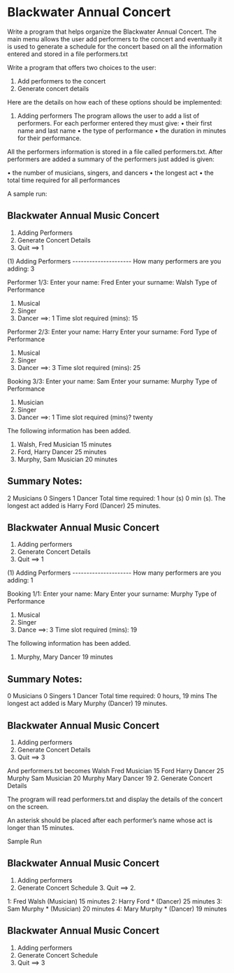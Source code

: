 # Blackwater Annual Concert
Write a program that helps organize the Blackwater Annual Concert.
The main menu allows the user add performers to the concert and eventually it is used to generate a schedule for the concert based on all the information entered and stored in a file performers.txt
 
Write a program that offers two choices to the user:
1. Add performers to the concert
2. Generate concert details
 
Here are the details on how each of these options should be implemented:
 
1. Adding performers
The program allows the user to add a list of performers. For each performer entered they must give:
• their first name and last name
• the type of performance
• the duration in minutes for their performance.
  
All the performers information is stored in a file called performers.txt. After performers are added a summary of the performers just added is given:
 
• the number of musicians, singers, and dancers
• the longest act
• the total time required for all performances
 
 
 
 
 
A sample run:
 
Blackwater Annual Music Concert
-------------------------------
1. Adding Performers
2. Generate Concert Details
3. Quit
==> 1
 
(1) Adding Performers ---------------------
How many performers are you adding: 3
 
Performer 1/3:
Enter your name: Fred
Enter your surname: Walsh
Type of Performance
1. Musical
2. Singer
3. Dancer
==>: 1
Time slot required (mins): 15
 
Performer 2/3:
Enter your name: Harry
Enter your surname: Ford
Type of Performance
1. Musical
2. Singer
3. Dancer
==>: 3
Time slot required (mins): 25
 
Booking 3/3:
Enter your name: Sam
Enter your surname: Murphy
Type of Performance
1. Musician
2. Singer
3. Dancer
==>: 1
Time slot required (mins)? twenty
 
The following information has been added.
1. Walsh, Fred Musician 15 minutes
2. Ford, Harry Dancer 25 minutes
3. Murphy, Sam Musician 20 minutes
 
Summary Notes:
-------------
2 Musicians
0 Singers
1 Dancer
Total time required: 1 hour (s) 0 min (s).
The longest act added is Harry Ford (Dancer) 25 minutes.
 
Blackwater Annual Music Concert
-------------------------------
1. Adding performers
2. Generate Concert Details
3. Quit
==> 1
 
(1) Adding Performers ---------------------
How many performers are you adding: 1
 
Booking 1/1:
Enter your name: Mary
Enter your surname: Murphy
Type of Performance
1. Musical
2. Singer
3. Dance
==>: 3
Time slot required (mins): 19
 
The following information has been added.
 
1. Murphy, Mary Dancer 19 minutes
 
Summary Notes:
-------------
0 Musicians
0 Singers
1 Dancer
Total time required: 0 hours, 19 mins
The longest act added is Mary Murphy (Dancer) 19 minutes.
 
 
Blackwater Annual Music Concert
-------------------------------
1. Adding performers
2. Generate Concert Details
3. Quit
==> 3
 
And performers.txt becomes
Walsh Fred Musician 15
Ford Harry Dancer 25 Murphy Sam Musician 20
Murphy Mary Dancer 19
2. Generate Concert Details
 
The program will read performers.txt and display the details of the concert on the screen.
 
An asterisk should be placed after each performer’s name whose act is longer than 15 minutes.
 
Sample Run
 
Blackwater Annual Music Concert
--------------------------------
1. Adding performers
2. Generate Concert Schedule 3. Quit ==> 2.
 
 
1: Fred Walsh (Musician) 15 minutes
2: Harry Ford * (Dancer) 25 minutes
3: Sam Murphy * (Musician) 20 minutes
4: Mary Murphy * (Dancer) 19 minutes
 
 
Blackwater Annual Music Concert
--------------------------------
1. Adding performers
2. Generate Concert Schedule
3. Quit ==> 3